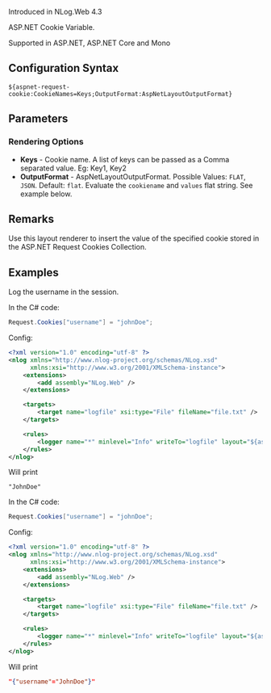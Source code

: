Introduced in NLog.Web 4.3

ASP.NET Cookie Variable. 

Supported in ASP.NET, ASP.NET Core and Mono

## Configuration Syntax
```
${aspnet-request-cookie:CookieNames=Keys;OutputFormat:AspNetLayoutOutputFormat}
```

## Parameters
### Rendering Options
* **Keys** - Cookie name. A list of keys can be passed as a Comma separated value. Eg: Key1, Key2
* **OutputFormat** - AspNetLayoutOutputFormat. Possible Values: `FLAT`, `JSON`. Default: `flat`. Evaluate the `cookiename` and `values` flat string. See example below.

## Remarks
Use this layout renderer to insert the value of the specified cookie stored in the ASP.NET Request Cookies Collection.

## Examples

Log the username in the session.

In the C# code:
```c#
Request.Cookies["username"] = "johnDoe";
```

Config:
```xml
<?xml version="1.0" encoding="utf-8" ?>
<nlog xmlns="http://www.nlog-project.org/schemas/NLog.xsd"
      xmlns:xsi="http://www.w3.org/2001/XMLSchema-instance">
    <extensions>
        <add assembly="NLog.Web" />
    </extensions>

    <targets>
        <target name="logfile" xsi:type="File" fileName="file.txt" />
    </targets>

    <rules>
        <logger name="*" minlevel="Info" writeTo="logfile" layout="${aspnet-request-cookie:CookieNames=username}" />
    </rules>
</nlog>
```
Will print 
```
"JohnDoe"
```

In the C# code:
```c#
Request.Cookies["username"] = "johnDoe";
```

Config:
```xml
<?xml version="1.0" encoding="utf-8" ?>
<nlog xmlns="http://www.nlog-project.org/schemas/NLog.xsd"
      xmlns:xsi="http://www.w3.org/2001/XMLSchema-instance">
    <extensions>
        <add assembly="NLog.Web" />
    </extensions>

    <targets>
        <target name="logfile" xsi:type="File" fileName="file.txt" />
    </targets>

    <rules>
        <logger name="*" minlevel="Info" writeTo="logfile" layout="${aspnet-request-cookie:CookieNames=username;OutputFormat=JSON}" />
    </rules>
</nlog>
```
Will print 
```json
"{"username"="JohnDoe"}"
```
